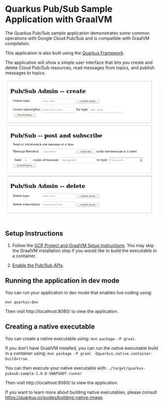 # Quarkus Pub/Sub Sample Application with GraalVM

The Quarkus Pub/Sub sample application demonstrates some common operations with Google Cloud Pub/Sub and is compatible with GraalVM compilation.

This application is also built using the [Quarkus Framework](https://quarkus.io/).

The application will show a simple user interface that lets you create and delete Cloud Pub/Sub resources, read messages from topics, and publish messages to topics.

![screenshot of the application](app_screenshot.png)

## Setup Instructions

1. Follow the [GCP Project and GraalVM Setup Instructions](../README.md).
You may skip the GraalVM installation step if you would like to build the executable in a container.

2. [Enable the Pub/Sub APIs](https://console.cloud.google.com/apis/api/pubsub.googleapis.com).

## Running the application in dev mode

You can run your application in dev mode that enables live coding using:

```
mvn quarkus:dev
```

Then visit http://localhost:8080/ to view the application.

## Creating a native executable

You can create a native executable using: `mvn package -P graal`.

If you don't have GraalVM installed, you can run the native executable build in a container using: `mvn package -P graal -Dquarkus.native.container-build=true`.

You can then execute your native executable with: `./target/quarkus-pubsub-sample-1.0.0-SNAPSHOT-runner`

Then visit http://localhost:8080/ to view the application.

If you want to learn more about building native executables, please consult https://quarkus.io/guides/building-native-image.